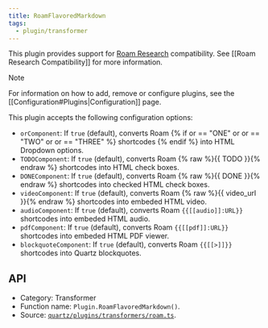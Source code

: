 ```yaml
---
title: RoamFlavoredMarkdown
tags:
  - plugin/transformer
---
```


This plugin provides support for [Roam Research](https://roamresearch.com) compatibility. See [[Roam Research Compatibility]] for more information.

> [!note]
> For information on how to add, remove or configure plugins, see the [[Configuration#Plugins|Configuration]] page.

This plugin accepts the following configuration options:

- `orComponent`: If `true` (default), converts Roam {% if or == "ONE" or or == "TWO" or or == "THREE" %} shortcodes {% endif %} into HTML Dropdown options.
- `TODOComponent`: If `true` (default), converts Roam {% raw %}{{ TODO }}{% endraw %} shortcodes into HTML check boxes.
- `DONEComponent`: If `true` (default), converts Roam {% raw %}{{ DONE }}{% endraw %} shortcodes into checked HTML check boxes.
- `videoComponent`: If `true` (default), converts Roam {% raw %}{{ video_url }}{% endraw %} shortcodes into embeded HTML video.
- `audioComponent`: If `true` (default), converts Roam `{{[[audio]]:URL}}` shortcodes into embeded HTML audio.
- `pdfComponent`: If `true` (default), converts Roam `{{[[pdf]]:URL}}` shortcodes into embeded HTML PDF viewer.
- `blockquoteComponent`: If `true` (default), converts Roam `{{[[>]]}}` shortcodes into Quartz blockquotes.

## API

- Category: Transformer
- Function name: `Plugin.RoamFlavoredMarkdown()`.
- Source: [`quartz/plugins/transformers/roam.ts`](https://github.com/jackyzha0/quartz/blob/v4/quartz/plugins/transformers/roam.ts).
